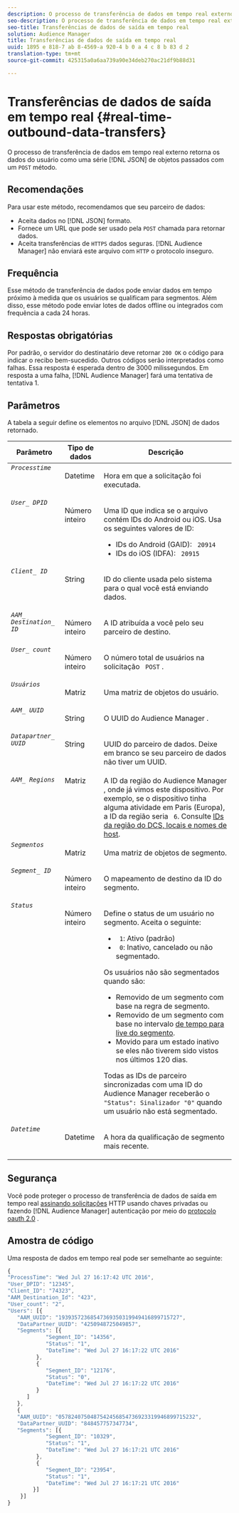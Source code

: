 ```yaml
---
description: O processo de transferência de dados em tempo real externo retorna os dados do usuário como uma série de objetos JSON passados com um método POST.
seo-description: O processo de transferência de dados em tempo real externo retorna os dados do usuário como uma série de objetos JSON passados com um método POST.
seo-title: Transferências de dados de saída em tempo real
solution: Audience Manager
title: Transferências de dados de saída em tempo real
uuid: 1895 e 818-7 ab 8-4569-a 920-4 b 0 a 4 c 8 b 83 d 2
translation-type: tm+mt
source-git-commit: 425315a0a6aa739a90e34deb270ac21df9b88d31

---
```



# Transferências de dados de saída em tempo real {#real-time-outbound-data-transfers}

O processo de transferência de dados em tempo real externo retorna os dados do usuário como uma série [!DNL JSON] de objetos passados com um `POST` método.

<!-- c_outbound_json.xml -->

## Recomendações  

Para usar este método, recomendamos que seu parceiro de dados:

* Aceita dados no [!DNL JSON] formato.
* Fornece um URL que pode ser usado pela `POST` chamada para retornar dados.
* Aceita transferências de `HTTPS` dados seguras. [!DNL Audience Manager] não enviará este arquivo com `HTTP` o protocolo inseguro.

## Frequência

Esse método de transferência de dados pode enviar dados em tempo próximo à medida que os usuários se qualificam para segmentos. Além disso, esse método pode enviar lotes de dados offline ou integrados com frequência a cada 24 horas.

## Respostas obrigatórias

Por padrão, o servidor do destinatário deve retornar `200 OK` o código para indicar o recibo bem-sucedido. Outros códigos serão interpretados como falhas. Essa resposta é esperada dentro de 3000 milissegundos. Em resposta a uma falha, [!DNL Audience Manager] fará uma tentativa de tentativa 1.

## Parâmetros

A tabela a seguir define os elementos no arquivo [!DNL JSON] de dados retornado.

<table id="table_68475F9D01ED4A44B5909234114AEDE2"> 
 <thead> 
  <tr> 
   <th colname="col1" class="entry"> Parâmetro </th> 
   <th colname="col2" class="entry"> Tipo de dados </th> 
   <th colname="col3" class="entry"> Descrição </th> 
  </tr>
 </thead>
 <tbody> 
  <tr valign="top"> 
   <td colname="col1"> <code><i>Processtime</i></code> </td> 
   <td colname="col2"> <p>Datetime </p> </td> 
   <td colname="col3"> <p>Hora em que a solicitação foi executada. </p> </td> 
  </tr> 
  <tr valign="top"> 
   <td colname="col1"><code><i>User_ DPID</i></code> </td> 
   <td colname="col2"> <p>Número inteiro </p> </td> 
   <td colname="col3"> <p>Uma ID que indica se o arquivo contém IDs do Android ou iOS. Usa os seguintes valores de ID: </p> 
    <ul id="ul_159306B0CF304DE0B9A9836D41263E70"> 
     <li id="li_46F9F4F9DDC34AB683AE2DF0317FBCAC">IDs do Android (GAID): <code> 20914</code> </li> 
     <li id="li_57DEB2A7B9024A94A0E302EEA967AB0B">IDs do iOS (IDFA): <code> 20915</code> </li> 
    </ul> </td> 
  </tr> 
  <tr valign="top"> 
   <td colname="col1"><code><i>Client_ ID</i></code> </td> 
   <td colname="col2"> <p>String   </p> </td> 
   <td colname="col3"> <p>ID do cliente usada pelo sistema para o qual você está enviando dados. </p> </td> 
  </tr> 
  <tr valign="top"> 
   <td colname="col1"><code><i>AAM_ Destination_ ID</i></code> </td> 
   <td colname="col2"> <p>Número inteiro </p> </td> 
   <td colname="col3"> <p>A ID atribuída a você pelo seu parceiro de destino. </p> </td> 
  </tr> 
  <tr valign="top"> 
   <td colname="col1"><code><i>User_ count</i></code> </td> 
   <td colname="col2"> <p>Número inteiro </p> </td> 
   <td colname="col3"> <p>O número total de usuários na solicitação <code> POST</code> . </p> </td> 
  </tr> 
  <tr valign="top"> 
   <td colname="col1"><code><i>Usuários</i></code> </td> 
   <td colname="col2"> <p>Matriz </p> </td> 
   <td colname="col3"> <p>Uma matriz de objetos do usuário. </p> </td> 
  </tr> 
  <tr valign="top"> 
   <td colname="col1"><code><i>AAM_ UUID</i></code> </td> 
   <td colname="col2"> <p>String   </p> </td> 
   <td colname="col3"> <p>O UUID <span class="keyword"> do Audience Manager</span> . </p> </td> 
  </tr> 
  <tr valign="top"> 
   <td colname="col1"><code><i>Datapartner_ UUID</i></code> </td> 
   <td colname="col2"> <p>String   </p> </td> 
   <td colname="col3"> <p>UUID do parceiro de dados. Deixe em branco se seu parceiro de dados não tiver um UUID. </p> </td> 
  </tr> 
  <tr valign="top"> 
   <td colname="col1"><code><i>AAM_ Regions</i></code> </td> 
   <td colname="col2"> Matriz </td> 
   <td colname="col3"> A ID da região <span class="keyword"> do Audience Manager</span> , onde já vimos este dispositivo. Por exemplo, se o dispositivo tinha alguma atividade em Paris (Europa), a ID da região seria <code> 6</code>. Consulte <a href="../../../api/dcs-intro/dcs-api-reference/dcs-regions.md">IDs da região do DCS, locais e nomes de host</a>. </td> 
  </tr> 
  <tr valign="top"> 
   <td colname="col1"><code><i>Segmentos</i></code> </td> 
   <td colname="col2"> <p>Matriz </p> </td> 
   <td colname="col3"> <p>Uma matriz de objetos de segmento. </p> </td> 
  </tr> 
  <tr valign="top"> 
   <td colname="col1"><code><i>Segment_ ID</i></code> </td> 
   <td colname="col2"> <p>Número inteiro </p> </td> 
   <td colname="col3"> <p>O mapeamento de destino da ID do segmento. </p> </td> 
  </tr> 
  <tr valign="top"> 
   <td colname="col1"><code><i>Status</i></code> </td> 
   <td colname="col2"> <p>Número inteiro </p> </td> 
   <td colname="col3"> <p>Define o status de um usuário no segmento. Aceita o seguinte: </p> 
    <ul id="ul_42C4625E9543494586CF6D851A94E048"> 
     <li id="li_6F13809ECD78403FB3BDA626403E4B57"><code> 1</code>: Ativo (padrão) </li> 
     <li id="li_10952C8DF7AF4593805FA29028257E38"><code> 0</code>: Inativo, cancelado ou não segmentado. </li> 
    </ul> <p>Os usuários não são segmentados quando são: </p> 
    <ul id="ul_E17B080D8DF14D548E1142A9201C1C14"> 
     <li id="li_8352B919A87242E68716FB9EC0443407">Removido de um segmento com base na regra de segmento. </li> 
     <li id="li_83CFEAFE94C14A11AE198D56E80EBB8C">Removido de um segmento com base no intervalo <a href="../../../features/traits/segment-ttl-explained.md"> de tempo para live do segmento</a>. </li> 
     <li id="li_F48D1052BA2B45108225641292CC748D">Movido para um estado inativo se eles não tiverem sido vistos nos últimos 120 dias. </li> 
    </ul> <p>Todas as IDs de parceiro sincronizadas com uma <span class="keyword"> ID do Audience Manager</span> receberão o <code> "Status": Sinalizador "0"</code> quando um usuário não está segmentado. </p> </td> 
  </tr> 
  <tr valign="top"> 
   <td colname="col1"><code><i>Datetime</i></code> </td> 
   <td colname="col2"> <p>Datetime </p> </td> 
   <td colname="col3"> <p>A hora da qualificação de segmento mais recente.</p> </td> 
  </tr> 
 </tbody> 
</table>

## Segurança

Você pode proteger o processo de transferência de dados de saída em tempo real [assinando solicitações](../../../integration/receiving-audience-data/real-time-outbound-transfers/digitally-signed-http-requests.md) HTTP usando chaves privadas ou fazendo [!DNL Audience Manager] autenticação por meio do [protocolo oauth 2.0](../../../integration/receiving-audience-data/real-time-outbound-transfers/oauth-in-outbound-transfers.md) .

## Amostra de código

Uma resposta de dados em tempo real pode ser semelhante ao seguinte:

```js
{
"ProcessTime": "Wed Jul 27 16:17:42 UTC 2016",
"User_DPID": "12345",
"Client_ID": "74323",
"AAM_Destination_Id": "423",
"User_count": "2",
"Users": [{  
   "AAM_UUID": "19393572368547369350319949416899715727",
   "DataPartner_UUID": "4250948725049857",
   "Segments": [{
            "Segment_ID": "14356",
            "Status": "1",
            "DateTime": "Wed Jul 27 16:17:22 UTC 2016"
         },
         {
            "Segment_ID": "12176",
            "Status": "0",  
            "DateTime": "Wed Jul 27 16:17:22 UTC 2016"
         }
      ]
   },
   {
   "AAM_UUID": "0578240750487542456854736923319946899715232",
   "DataPartner_UUID": "848457757347734",
   "Segments": [{
            "Segment_ID": "10329",
            "Status": "1",
            "DateTime": "Wed Jul 27 16:17:21 UTC 2016"
         },
         {
            "Segment_ID": "23954",
            "Status": "1",
            "DateTime": "Wed Jul 27 16:17:21 UTC 2016"
        }]
    }]
}
```
